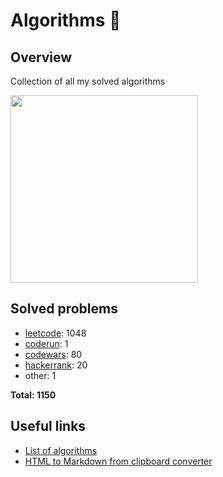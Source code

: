 # Algorithms 🏯

## Overview

Collection of all my solved algorithms

<img 
    src="https://media.giphy.com/media/v1.Y2lkPTc5MGI3NjExMDZyNDliamZudmZnejJtaXF6MjNpNW44YXZ6NnBpbjcyb3E2Nmo4YSZlcD12MV9pbnRlcm5hbF9naWZfYnlfaWQmY3Q9Zw/3o6Yg4GUVgIUg3bf7W/giphy.gif"
    width="300"
/>


## Solved problems

- [leetcode](https://leetcode.com): 1048
- [coderun](https://coderun.yandex.ru): 1
- [codewars](https://www.codewars.com): 80
- [hackerrank](https://www.hackerrank.com): 20
- other: 1

**Total: 1150**


## Useful links

- [List of algorithms](https://en.wikipedia.org/wiki/List_of_algorithms)
- [HTML to Markdown from clipboard converter](https://euangoddard.github.io/clipboard2markdown)
